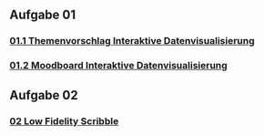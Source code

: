 
## Aufgabe 01
### [01.1 Themenvorschlag **Interaktive Datenvisualisierung**](Aufgaben/Aufgabe01/Themenvorschlag.md)
### [01.2 Moodboard **Interaktive Datenvisualisierung**](Aufgaben/Aufgabe01/Moodboard.png)

## Aufgabe 02
### [02 Low Fidelity Scribble](Aufgaben/Aufgabe02/lowfidscribble.jpg)
